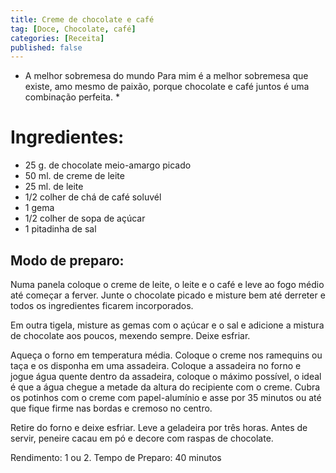 ```yaml
---
title: Creme de chocolate e café
tag: [Doce, Chocolate, café]
categories: [Receita]
published: false
---
```


* A melhor sobremesa do mundo
Para mim é a melhor sobremesa que existe, amo mesmo de paixão, porque chocolate e café juntos é uma combinação perfeita. *

# Ingredientes:

- 25 g. de chocolate meio-amargo picado
- 50 ml. de creme de leite
- 25 ml. de leite
- 1/2 colher de chá de café soluvél
- 1 gema
- 1/2 colher de sopa de açúcar
- 1 pitadinha de sal

## Modo de preparo:

Numa panela coloque o creme de leite, o leite e o café e leve ao fogo médio até começar a ferver. Junte o chocolate picado e misture bem até derreter e todos os ingredientes ficarem incorporados.

Em outra tigela, misture as gemas com o açúcar e o sal e adicione a mistura de chocolate aos poucos, mexendo sempre. Deixe esfriar.

Aqueça o forno em temperatura média. Coloque o creme nos ramequins ou taça e os disponha em uma assadeira. Coloque a assadeira no forno e jogue água quente dentro da assadeira, coloque o máximo possível, o ideal é que a água chegue a metade da altura do recipiente com o creme. Cubra os potinhos com o creme com papel-alumínio e asse por 35 minutos ou até que fique firme nas bordas e cremoso no centro.

Retire do forno e deixe esfriar. Leve a geladeira por três horas. Antes de servir, peneire cacau em pó e decore com raspas de chocolate.

Rendimento: 1 ou 2.
Tempo de Preparo: 40 minutos